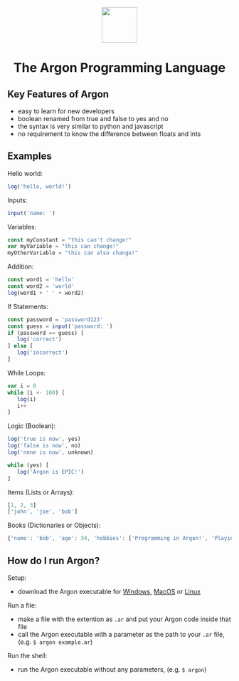 <div align="center">
<p>
    <img width="80" src="https://raw.githubusercontent.com/Ugric/Argon/main/logo.png">
</p>
<h1>The Argon Programming Language</h1>
</div>

## Key Features of Argon

- easy to learn for new developers
- boolean renamed from true and false to yes and no
- the syntax is very similar to python and javascript
- no requirement to know the difference between floats and ints

## Examples

Hello world:
```javascript
log('hello, world!')
```
Inputs:
```javascript
input('name: ')
```
Variables:
```javascript
const myConstant = "this can't change!"
var myVariable = "this can change!"
myOtherVariable = "this can also change!"
```
Addition:
```javascript
const word1 = 'hello'
const word2 = 'world'
log(word1 + ' ' + word2)
```
If Statements:
```javascript
const password = 'password123'
const guess = input('password: ')
if (password == guess) [
   log('correct') 
] else [
   log('incorrect')
]
```
While Loops:
```javascript
var i = 0
while (i <- 100) [
   log(i)
   i++
]
```

Logic (Boolean):
```javascript
log('true is now', yes)
log('false is now', no)
log('none is now', unknown)

while (yes) [
   log('Argon is EPIC!')
]
```

Items (Lists or Arrays):
```javascript
[1, 2, 3]
['john', 'joe', 'bob']
```

Books (Dictionaries or Objects):
```javascript
{'name': 'bob', 'age': 34, 'hobbies': ['Programming in Argon!', 'Playing video games!']}
```

## How do I run Argon?

Setup:
- download the Argon executable for [Windows](https://github.com/Ugric/Argon/raw/main/dist/Windows/argon.exe), [MacOS](https://github.com/Ugric/Argon/raw/main/dist/macOS/argon) or [Linux](https://github.com/Ugric/Argon/raw/main/dist/Linux/argon)

Run a file:
- make a file with the extention as `.ar` and put your Argon code inside that file
- call the Argon executable with a parameter as the path to your `.ar` file, (e.g. `$ argon example.ar`)

Run the shell:
- run the Argon executable without any parameters, (e.g. `$ argon`)
